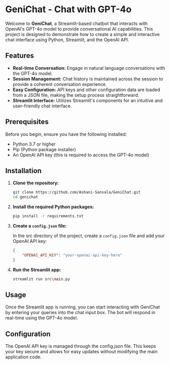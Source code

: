 # GeniChat - Chat with GPT-4o

Welcome to **GeniChat**, a Streamlit-based chatbot that interacts with OpenAI's GPT-4o model to provide conversational AI capabilities. This project is designed to demonstrate how to create a simple and interactive chat interface using Python, Streamlit, and the OpenAI API.

## Features

- **Real-time Conversation:** Engage in natural language conversations with the GPT-4o model.
- **Session Management:** Chat history is maintained across the session to provide a coherent conversation experience.
- **Easy Configuration:** API keys and other configuration data are loaded from a JSON file, making the setup process straightforward.
- **Streamlit Interface:** Utilizes Streamlit's components for an intuitive and user-friendly chat interface.

## Prerequisites

Before you begin, ensure you have the following installed:

- Python 3.7 or higher
- Pip (Python package installer)
- An OpenAI API key (this is required to access the GPT-4o model)

## Installation

1. **Clone the repository:**

    ```bash
    git clone https://github.com/Ashani-Sansala/GeniChat.git
    cd genichat
    ```

2. **Install the required Python packages:**

    ```bash
    pip install -r requirements.txt
    ```

3. **Create a `config.json` file:**

    In the src directory of the project, create a `config.json` file and add your OpenAI API key:

    ```json
    {
        "OPENAI_API_KEY": "your-openai-api-key-here"
    }
    ```

4. **Run the Streamlit app:**

    ```bash
    streamlit run src\main.py
    ```

## Usage

Once the Streamlit app is running, you can start interacting with GeniChat by entering your queries into the chat input box. The bot will respond in real-time using the GPT-4o model.

## Configuration

The OpenAI API key is managed through the config.json file. This keeps your key secure and allows for easy updates without modifying the main application code.

